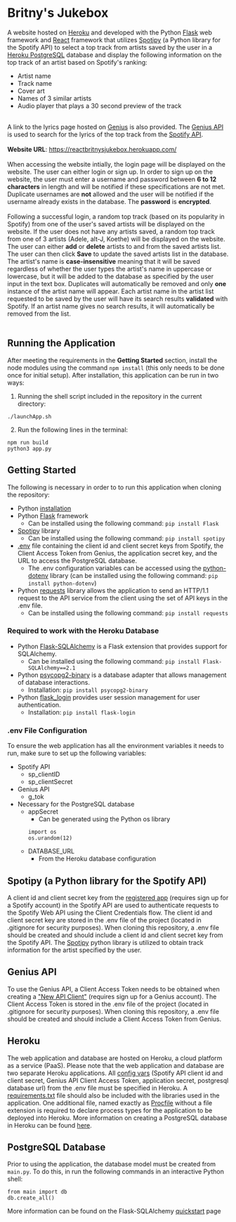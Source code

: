 # Britny's Jukebox

A website hosted on [Heroku](https://www.heroku.com/) and developed with the Python [Flask](https://flask.palletsprojects.com/en/2.0.x/) web framework and [React](https://reactjs.org/) framework that utilizes [Spotipy](https://spotipy.readthedocs.io/en/2.19.0/) (a Python library for the Spotify API) to select a top track from artists saved by the user in a [Heroku PostgreSQL](https://devcenter.heroku.com/articles/heroku-postgresql) database and display the following information on the top track of an artist based on Spotify's ranking:

- Artist name
- Track name
- Cover art
- Names of 3 similar artists
- Audio player that plays a 30 second preview of the track
  <br></br>

A link to the lyrics page hosted on [Genius](https://genius.com) is also provided. The [Genius API](https://docs.genius.com/) is used to search for the lyrics of the top track from the [Spotify API](https://developer.spotify.com/documentation/web-api/).
<br></br>
**Website URL**: https://reactbritnysjukebox.herokuapp.com/
<br></br>
When accessing the website intially, the login page will be displayed on the website. The user can either login or sign up. In order to sign up on the website, the user must enter a username and password between **6 to 12 characters** in length and will be notified if these specifications are not met. Duplicate usernames are **not** allowed and the user will be notified if the username already exists in the database. The **password** is **encrypted**.
<br></br>
Following a successful login, a random top track (based on its popularity in Spotify) from one of the user's saved artists will be displayed on the website. If the user does not have any artists saved, a random top track from one of 3 artists (Adele, alt-J, Koethe) will be displayed on the website. The user can either **add** or **delete** artists to and from the saved artists list. The user can then click **Save** to update the saved artists list in the database. The artist's name is **case-insensitive** meaning that it will be saved regardless of whether the user types the artist's name in uppercase or lowercase, but it will be added to the database as specified by the user input in the text box. Duplicates will automatically be removed and only **one** instance of the artist name will appear. Each artist name in the artist list requested to be saved by the user will have its search results **validated** with Spotify. If an artist name gives no search results, it will automatically be removed from the list.
<br></br>

## Running the Application

After meeting the requirements in the **Getting Started** section, install the node modules using the command `npm install` (this only needs to be done once for initial setup). After installation, this application can be run in two ways:

1. Running the shell script included in the repository in the current directory:

```
./launchApp.sh
```

2. Run the following lines in the terminal:

```
npm run build
python3 app.py
```

## Getting Started

The following is necessary in order to to run this application when cloning the repository:

- Python [installation](https://www.python.org/downloads/)
- Python [Flask](https://flask.palletsprojects.com/en/2.0.x/) framework
  - Can be installed using the following command: `pip install Flask`
- [Spotipy](https://spotipy.readthedocs.io/en/2.19.0/) library
  - Can be installed using the following command: `pip install spotipy`
- [.env](https://pypi.org/project/python-dotenv/) file containing the client id and client secret keys from Spotify, the Client Access Token from Genius, the application secret key, and the URL to access the PostgreSQL database.
  - The .env configuration variables can be accessed using the [python-dotenv](https://pypi.org/project/python-dotenv/) library (can be installed using the following command: `pip install python-dotenv`)
- Python [requests](https://docs.python-requests.org/en/latest/) library allows the application to send an HTTP/1.1 request to the API service from the client using the set of API keys in the .env file.
  - Can be installed using the following command: `pip install requests`

### Required to work with the Heroku Database

- Python [Flask-SQLAlchemy](https://flask-sqlalchemy.palletsprojects.com/en/2.x/) is a Flask extension that provides support for SQLAlchemy.
  - Can be installed using the following command: `pip install Flask-SQLAlchemy==2.1`
- Python [psycopg2-binary](https://www.psycopg.org/docs/install.html) is a database adapter that allows management of database interactions.
  - Installation: `pip install psycopg2-binary`
- Python [flask_login](https://flask-login.readthedocs.io/en/latest/) provides user session management for user authentication.
  - Installation: `pip install flask-login`

### .env File Configuration

To ensure the web application has all the environment variables it needs to run, make sure to set up the following variables:

- Spotify API
  - sp_clientID
  - sp_clientSecret
- Genius API
  - g_tok
- Necessary for the PostgreSQL database
  - appSecret
    - Can be generated using the Python os library
    ```
    import os
    os.urandom(12)
    ```
  - DATABASE_URL
    - From the Heroku database configuration

## Spotipy (a Python library for the Spotify API)

A client id and client secret key from the [registered app](https://developer.spotify.com/dashboard/applications) (requires sign up for a Spotify account) in the Spotify API are used to authenticate requests to the Spotify Web API using the Client Credentials flow. The client id and client secret key are stored in the .env file of the project (located in .gitignore for security purposes). When cloning this repository, a .env file should be created and should include a client id and client secret key from the Spotify API. The [Spotipy](https://spotipy.readthedocs.io/en/2.19.0/) python library is utilized to obtain track information for the artist specified by the user.

## Genius API

To use the Genius API, a Client Access Token needs to be obtained when creating a ["New API Client"](https://genius.com/api-clients) (requires sign up for a Genius account). The Client Access Token is stored in the .env file of the project (located in .gitignore for security purposes). When cloning this repository, a .env file should be created and should include a Client Access Token from Genius.

## Heroku

The web application and database are hosted on Heroku, a cloud platform as a service (PaaS). Please note that the web application and database are two separate Heroku applications. All [config vars](https://devcenter.heroku.com/articles/config-vars) (Spotify API client id and client secret, Genius API Client Access Token, application secret, postgresql database url) from the .env file must be specified in Heroku. A [requirements.txt](https://devcenter.heroku.com/articles/python-support) file should also be included with the libraries used in the application. One additional file, named exactly as [Procfile](https://devcenter.heroku.com/articles/procfile) without a file extension is required to declare process types for the application to be deployed into Heroku. More information on creating a PostgreSQL database in Heroku can be found [here](https://devcenter.heroku.com/articles/heroku-postgresql).

## PostgreSQL Database

Prior to using the application, the database model must be created from `main.py`. To do this, in run the following commands in an interactive Python shell:

```
from main import db
db.create_all()
```

More information can be found on the Flask-SQLAlchemy [quickstart](https://flask-sqlalchemy.palletsprojects.com/en/2.x/quickstart/) page